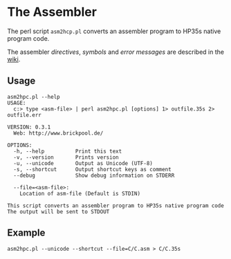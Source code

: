 # The Assembler

The perl script `asm2hcp.pl` converts an assembler program to HP35s native program code.

The assembler _directives_, _symbols_ and _error messages_ are described in the [wiki](http://github.com/brickpool/hp35s/wiki).

## Usage
```
asm2hpc.pl --help
USAGE:
  c:> type <asm-file> | perl asm2hpc.pl [options] 1> outfile.35s 2> outfile.err

VERSION: 0.3.1
  Web: http://www.brickpool.de/

OPTIONS:
  -h, --help          Print this text
  -v, --version       Prints version
  -u, --unicode       Output as Unicode (UTF-8)
  -s, --shortcut      Output shortcut keys as comment
  --debug             Show debug information on STDERR

  --file=<asm-file>:
    Location of asm-file (Default is STDIN)

This script converts an assembler program to HP35s native program code
The output will be sent to STDOUT
```

## Example
```
asm2hpc.pl --unicode --shortcut --file=C/C.asm > C/C.35s
```
